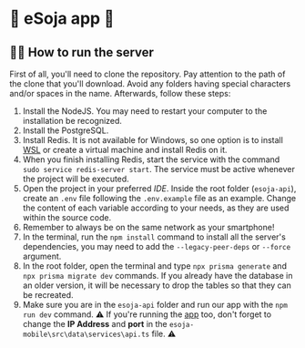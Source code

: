 # :vibration_mode: eSoja app :seedling:
## :running_woman: How to run the server

First of all, you'll need to clone the repository. Pay attention to the path of the clone that you'll download. Avoid any folders having special characters and/or spaces in the name. Afterwards, follow these steps:

1. Install the NodeJS. You may need to restart your computer to the installation be recognized.
2. Install the PostgreSQL.
3. Install Redis. It is not available for Windows, so one option is to install [WSL](https://docs.microsoft.com/en-us/windows/wsl/install) or create a virtual machine and install Redis on it.
4. When you finish installing Redis, start the service with the command `sudo service redis-server start`. The service must be active whenever the project will be executed.
5. Open the project in your preferred *IDE*. Inside the root folder (`esoja-api`), create an `.env` file following the `.env.example` file as an example. Change the content of each variable according to your needs, as they are used within the source code.
6. Remember to always be on the same network as your smartphone!
7. In the terminal, run the ```npm install``` command to install all the server's dependencies, you may need to add the `--legacy-peer-deps` or `--force` argument.
8. In the root folder, open the terminal and type `npx prisma generate` and `npx prisma migrate dev` commands. If you already have the database in an older version, it will be necessary to drop the tables so that they can be recreated.
9. Make sure you are in the `esoja-api` folder and run our app with the `npm run dev` command. :warning: If you're running the [app](https://github.com/barbaraport/esoja-mobile) too, don't forget to change the **IP Address** and **port** in the `esoja-mobile\src\data\services\api.ts` file. :warning:
